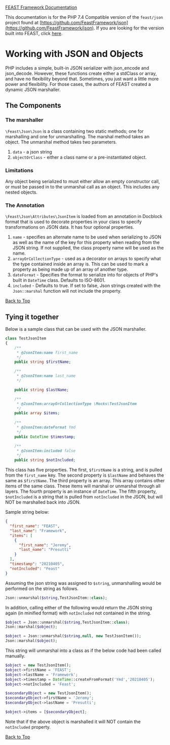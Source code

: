 [FEAST Framework Documentation](index.md)

This documentation is for the PHP 7.4 Compatible version of the `feast/json` project found
at [https://github.com/FeastFramework/json](https://github.com/FeastFramework/json). If you are looking for the version
built into FEAST, click [here](json.md).

# Working with JSON and Objects

PHP includes a simple, built-in JSON serializer with json_encode and json_decode. However, these functions create either
a stdClass or array, and have no flexibility beyond that. Sometimes, you just want a little more power and flexibility.
For those cases, the authors of FEAST created a dynamic JSON marshaller.

## The Components

### The marshaller

`\Feast\Json\Json` is a class containing two static methods; one for marshalling and one for unmarshalling. The marshal
method takes an object. The unmarshal method takes two parameters.

1. `data` - a json string
2. `objectOrClass` - either a class name or a pre-instantiated object.

### Limitations

Any object being serialized to must either allow an empty constructor call, or must be passed in to the unmarshal call
as an object. This includes any nested objects.

### The Annotation

`\Feast\Json\Attributes\JsonItem` is loaded from an annotation in Docblock format
that is used to decorate properties in your class to specify
transformations on JSON data. It has four optional properties.

1. `name` - specifies an alternate name to be used when serializing to JSON as well as the name of the key for this
   property when reading from the JSON string. If not supplied, the class property name will be used as the name.
2. `arrayOrCollectionType` - used as a decorator on arrays to specify what the type contained inside an array is. This
   can be used to mark a property as being made up of an array of another type.
3. `dateFormat` - Specifies the format to serialize into for objects of PHP's built in `DateTime` class. Defaults to
   ISO-8601.
4. `included` - Defaults to true. If set to false, Json strings created with the `Json::marshal` function will not
   include the property.

[Back to Top](#working-with-json-and-objects)

## Tying it together

Below is a sample class that can be used with the JSON marshaller.

```php
class TestJsonItem
{
    /**
     * @JsonItem:name first_name
     */
    public string $firstName;

    /**
     * @JsonItem:name last_name
     */

    public string $lastName;

    /**
     * @JsonItem:arrayOrCollectionType \Mocks\TestJsonItem
     */
    public array $items;
    
    /**
     * @JsonItem:dateFormat Ymd
     */
    public DateTime $timestamp;

    /**
     * @JsonItem:included false
     */
    public string $notIncluded;
```

This class has five properties. The first, `$firstName` is a string, and is pulled from the `first_name` key. The second
property is `$lastName` and behaves the same as `$firstName`. The third property is an array. This array contains other
items of the same class. These items will marshal or unmarshal through all layers. The fourth property is an instance
of `DateTime`. The fifth property, `$notIncluded` is a string that is pulled from `notIncluded` in the JSON, but will
NOT be marshalled back into JSON.

Sample string below:

```json
{
  "first_name": "FEAST",
  "last_name": "Framework",
  "items": [
    {
      "first_name": "Jeremy",
      "last_name": "Presutti"
    }
  ],
  "timestamp": "20210405",
  "notIncluded": "Feast"
}
```

Assuming the json string was assigned to `$string`, unmarshalling would be performed on the string as follows.

```php
Json::unmarshal($string,TestJsonItem::class);
```

In addition, calling either of the following would return the JSON string again (in minified format)  with `notIncluded`
not contained in the string.

```php
$object = Json::unmarshal($string,TestJsonItem::class);
Json::marshal($object);
```

```php
$object = Json::unmarshal($string,null, new TestJsonItem());
Json::marshal($object);
```

This string will unmarshal into a class as if the below code had been called manually.

```php
$object = new TestJsonItem();
$object->firstName = 'FEAST';
$object->lastName = 'Framework';
$object->timestamp = DateTime::createFromFormat('Ymd','20210405');
$object->notIncluded = 'Feast';

$secondaryObject = new TestJsonItem();
$secondaryObject->firstName = 'Jeremy';
$secondaryObject->lastName = 'Presutti';

$object->items = [$secondaryObject];
```

Note that if the above object is marshalled it will NOT contain the `notIncluded` property.

[Back to Top](#working-with-json-and-objects)
